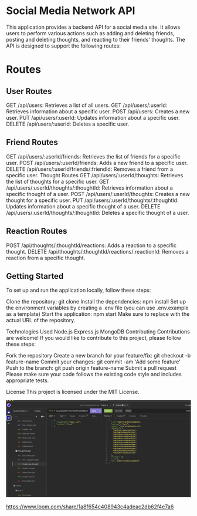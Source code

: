 # Social Media Network API

This application provides a backend API for a social media site. It allows users to perform various actions such as adding and deleting friends, posting and deleting thoughts, and reacting to their friends' thoughts. The API is designed to support the following routes:

# Routes

## User Routes

GET /api/users: Retrieves a list of all users.
GET /api/users/:userId: Retrieves information about a specific user.
POST /api/users: Creates a new user.
PUT /api/users/:userId: Updates information about a specific user.
DELETE /api/users/:userId: Deletes a specific user.

## Friend Routes

GET /api/users/:userId/friends: Retrieves the list of friends for a specific user.
POST /api/users/:userId/friends: Adds a new friend to a specific user.
DELETE /api/users/:userId/friends/:friendId: Removes a friend from a specific user.
Thought Routes
GET /api/users/:userId/thoughts: Retrieves the list of thoughts for a specific user.
GET /api/users/:userId/thoughts/:thoughtId: Retrieves information about a specific thought of a user.
POST /api/users/:userId/thoughts: Creates a new thought for a specific user.
PUT /api/users/:userId/thoughts/:thoughtId: Updates information about a specific thought of a user.
DELETE /api/users/:userId/thoughts/:thoughtId: Deletes a specific thought of a user.

## Reaction Routes

POST /api/thoughts/:thoughtId/reactions: Adds a reaction to a specific thought.
DELETE /api/thoughts/:thoughtId/reactions/:reactionId: Removes a reaction from a specific thought.

## Getting Started

To set up and run the application locally, follow these steps:

Clone the repository: git clone <repository-url>
Install the dependencies: npm install
Set up the environment variables by creating a .env file (you can use .env.example as a template)
Start the application: npm start
Make sure to replace <repository-url> with the actual URL of the repository.

Technologies Used
Node.js
Express.js
MongoDB
Contributing
Contributions are welcome! If you would like to contribute to this project, please follow these steps:

Fork the repository
Create a new branch for your feature/fix: git checkout -b feature-name
Commit your changes: git commit -am 'Add some feature'
Push to the branch: git push origin feature-name
Submit a pull request
Please make sure your code follows the existing code style and includes appropriate tests.

License
This project is licensed under the MIT License.

<img src="assets/Screenshot%202023-06-12%20at%2010.42.43%20AM.png">

https://www.loom.com/share/1a8f654c408943c4adeac2db62f4e7a6
